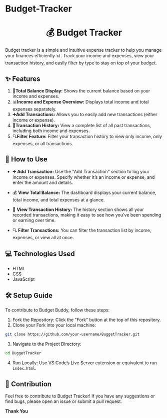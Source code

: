   # Budget-Tracker
    
<h1 align = "center">💰 Budget Tracker </h1>
Budget tracker is a simple and intuitive expense tracker to help you manage your finances efficiently 📊. Track your income and expenses, view your transaction history, and easily filter by type to stay on top of your budget.
      
## ✨ Features  
1. 💸**Total Balance Display:** Shows the current balance based on your income and expenses.
2. 📊**Income and Expense Overview:** Displays total income and total expenses separately. 
3. ➕**Add Transactions:** Allows you to easily add new transactions (either income or expense).    
4. 📜**Transaction History:** View a complete list of all past transactions, including both income and expenses.                 
5. 🔍**Filter Feature:** Filter your transaction history to view only income, only expenses, or all transactions.                 
     
  
## 🚀 How to Use     
- ➕ **Add Transaction:** Use the "Add Transaction" section to log your income or expenses. Specify whether it’s an income or expense, and enter the amount and details.
  
   
- 💰 **View Total Balance:** The dashboard displays your current balance, total income, and total expenses at a glance.
- 📜 **View Transaction History:** The history section shows all your recorded transactions, making it easy to see how you've been spending or earning over time.
- 🔍 **Filter Transactions:** You can filter the transaction list by income, expenses, or view all at once.

  
## 💻 Technologies Used
- HTML
- CSS
- JavaScript


## 🛠 Setup Guide
To contribute to Budget Buddy, follow these steps:
1. Fork the Repository: Click the "Fork" button at the top of this repository.
2. Clone your Fork into your local machine:
```bash
git clone https://github.com/your-username/BuggetTracker.git
```
3. Navigate to the Project Directory:
```bash
cd BuggetTracker
```
4. Run Locally: Use VS Code’s Live Server extension or equivalent to run `index.html`.
   
## 🤝 Contribution
Feel free to contribute to Budget Tracker! If you have any suggestions or find bugs, please open an issue or submit a pull request.

**Thank You**

